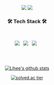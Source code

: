 <div align="center">
<img src="https://capsule-render.vercel.app/api?type=waving&color=0:43cea2,100:185a9d&height=300&section=header&text=Ljhee's%20Github%20❄️&fontSize=90" />

<img src="![IMG_2635](https://user-images.githubusercontent.com/96717686/208418103-2b18b259-ea1a-48f8-b044-6e47700b7759.jpg)">

<h3 align="center"><b>🛠 Tech Stack 🛠</b></h3>
</br>

<p align="center">
<img src="https://img.shields.io/badge/Python-3776AB?style=for-the-badge&logo=Python&logoColor=white"> &nbsp
<img src="https://img.shields.io/badge/R-276DC3?style=for-the-badge&logo=HTML5&logoColor=white"/></a> &nbsp
<img src="https://img.shields.io/badge/MySQL-4479A1?style=for-the-badge&logo=CSS3&logoColor=white"/></a> &nbsp
</p>
</br>
</br>

[![Ljhee's github stats](https://github-readme-stats.vercel.app/api?username=Ijhee&theme=tokyonight)](https://github.com/Ijhee/github-readme-stats)   

[![solved.ac tier](http://mazassumnida.wtf/api/v2/generate_badge?boj=ljhee)](https://solved.ac/ljhee)
</div>

